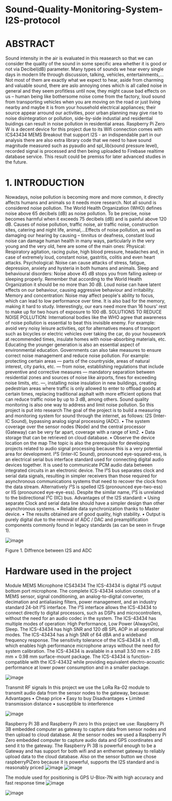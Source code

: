 # Sound-Quality-Monitoring-System-I2S-protocol
# ABSTRACT 
Sound intensity in the air is evaluated in this reasearch so that we can consider the quality of the sound in some specific area whether it is good or not via Decibel(dB) parameter. Many types of sounds we hear every single days in modern life through discussion, talking, vehicles, entertainments,... Not most of them are exactly what we expect to hear, aside from charming and valuable sound, there are aslo annoying ones which is all called noise in general and they seem profitless until now, they might cause bad effects on us – human being like bothersome noise come from the factory, loud sound from transporting vehicles when you are moving on the road or just living nearby and maybe it is from your household electrical appliances; their source appear arround our activities, poor urban planning may give rise to noise disintegration or pollution, side-by-side industial and residential buidings can result in noise pollution in residential areas. Raspberry Pi Zero W is a decent device for this project due to its Wifi connection comes with ICS43434 MEMS Breakout that support I2S - an indispendable part in our analysis there are also extra library code that we need to have sound magnitude measured such as pyaudio and spl_lib(sound pressure level), recorded signal is processed and then being uploaded to Firebase realtime database service. This result could be premiss for later advanced studies in the future.
# 1.	INTRODUCTION 
Nowadays, noise pollution is becoming more and more common, it directly affects humans and animals so it needs more research. Not all sound is considered noise pollution. The World Health Organization (WHO) defines noise above 65 decibels (dB) as noise pollution. To be precise, noise becomes harmful when it exceeds 75 decibels (dB) and is painful above 120 dB. Causes of  noise pollution, traffic noise, air traffic noise, construction sites, catering and night life, animal,…Effects of noise pollution, as well as damaging our hearing by causing – tinnitus or deafness, constant loud noise can damage human health in many ways, particularly in the very young and the very old, here are some of the  main ones:
Physical: Respiratory agitation, racing pulse, high blood pressure, headaches and, in case of extremely loud, constant noise, gastritis, colitis and even heart attacks.
Psychological: Noise can cause attacks of stress, fatigue, depression, anxiety and hysteria in both humans and animals.
Sleep and behavioural disorders: Noise above 45 dB stops you from falling asleep or sleeping properly. Remember that according to the World Health Organization it should be no more than 30 dB. Loud noise can have latent effects on our behaviour, causing aggressive behaviour and irritability.
Memory and concentration: Noise may affect people's ability to focus, which can lead to low performance over time. It is also bad for the memory, making it hard to study. Interestingly, our ears need more than 16 hours' rest to make up for two hours of exposure to 100 dB. 
SOLUTIONS TO REDUCE NOISE POLLUTION:
International bodies like the WHO agree that awareness of noise pollution is essential to beat this invisible enemy. For example: avoid very noisy leisure activities, opt for alternatives means of transport such as bicycles or electric vehicles over taking the car, do your housework at recommended times, insulate homes with noise-absorbing materials, etc. Educating the younger generation is also an essential aspect of environmental education.
Governments can also take measures to ensure correct noise management and reduce noise pollution. For example: protecting certain areas — parts of the countryside, areas of natural interest, city parks, etc. — from noise, establishing regulations that include preventive and corrective measures — mandatory separation between residential zones and sources of noise like airports, fines for exceeding noise limits, etc. —, installing noise insulation in new buildings, creating pedestrian areas where traffic is only allowed to enter to offload goods at certain times, replacing traditional asphalt with more efficient options that can reduce traffic noise by up to 3 dB, among others.
Sound quality monitoring is also one way to address and limit noise pollution. So this project is put into research
The goal of the project is to build a measuring and monitoring system for sound through the internet, as follows:
I2S (Inter-IC Sound), bypassing analog signal processing (ADC).
•	The system coverage over the sensor nodes (Node) and the central processor (Gateway) can be very far apart, coverage with a range of km2.
•	Data storage that can be retrieved on cloud database.
•	Observe the device location on the map The topic is also the prerequisite for developing projects related to audio signal processing because this is a very potential area for development.
I²S (Inter-IC Sound), pronounced eye-squared-ess, is an electrical serial bus interface standard used for connecting digital audio devices together. It is used to communicate PCM audio data between integrated circuits in an electronic device. The I²S bus separates clock and serial data signals, resulting in simpler receivers than those required for asynchronous communications systems that need to recover the clock from the data stream. Alternatively I²S is spelled I2S (pronounced eye-two-ess) or IIS (pronounced eye-eye-ess). Despite the similar name, I²S is unrelated to the bidirectional I²C (IIC) bus.
Advantages of the I2S standard: 
•	Using separate Clock and serial data line should have a simpler design than other asynchronous systems. 
•	Reliable data synchronization thanks to Master device.
•	The results obtained are of good quality, high stability. 
•	Output is purely digital due to the removal of ADC / DAC and preamplification components commonly found in legacy standards (as can be seen in firuge 1).

![image](https://github.com/KienNguyen9/Sound-Quality-Monitoring-System-I2S-protocol/assets/136218538/39a54f59-fbe8-4a0d-9860-1951661123f9)

Figure 1. Diffrence between I2S and ADC

# Hardware used in the project
Module MEMS Microphone ICS43434 
The ICS-43434 is digital I²S output bottom port microphone. The complete ICS-43434 solution consists of a MEMS sensor, signal conditioning, an analog-to-digital converter, decimation and antialiasing filters, power management, and an industry standard 24-bit I²S interface. The I²S interface allows the ICS-43434 to connect directly to digital processors, such as DSPs and microcontrollers, without the need for an audio codec in the system. The ICS-43434 has multiple modes of operation: High Performance, Low Power (AlwaysOn), Sleep. The ICS-43434 has high SNR and 120 dB SPL AOP in all operational modes. The ICS-43434 has a high SNR of 64 dBA and a wideband frequency response. The sensitivity tolerance of the ICS‐43434 is ±1 dB, which enables high performance microphone arrays without the need for system calibration. The ICS-43434 is available in a small 3.50 mm × 2.65 mm × 0.98 mm surface-mount package. The ICS-43434 is function-compatible with the ICS-43432 while providing equivalent electro-acoustic performance at lower power consumption and in a smaller package. 

![image](https://github.com/KienNguyen9/Sound-Quality-Monitoring-System-I2S-protocol/assets/136218538/baecf883-4b47-4215-bd25-8870fb1019a6)

Transmit RF signals 
In this project we use the LoRa Ra-02 module to transmit audio data from the sensor nodes to the gateway, because:
Advantages
•	Cheap price
•	Easy to buy 
Disadvantages 
•	Limited transmission distance 
•	susceptible to interference

![image](https://github.com/KienNguyen9/Sound-Quality-Monitoring-System-I2S-protocol/assets/136218538/4f11eb16-31b9-4d59-8286-2d00443ac780)

Raspberry Pi 3B and  Raspberry Pi zero
In this project we use: Raspberry Pi 3B embedded computer as gateway to capture data from sensor nodes and then upload to cloud database. At the sensor nodes we used a Raspberry Pi Zero embedded computer to capture audio data and GPS coordinates and send it to the gateway.
The Raspberry Pi 3B is powerful enough to be a Gateway and has support for both wifi and an enthernet gateway to reliably upload data to the cloud database. Also on the sensor button we chose raspberryPiZero because it is powerful, supports the I2S standard and is reasonably priced
![image](https://github.com/KienNguyen9/Sound-Quality-Monitoring-System-I2S-protocol/assets/136218538/6b3e5e00-aba0-4109-847d-8def4479b0cb)
![image](https://github.com/KienNguyen9/Sound-Quality-Monitoring-System-I2S-protocol/assets/136218538/f07f4dcf-2536-44c5-80dc-8740c5b8d4e9)

The module used for positioning is GPS U-Blox-7N with high accuracy and fast response time 
![image](https://github.com/KienNguyen9/Sound-Quality-Monitoring-System-I2S-protocol/assets/136218538/fb1eeb60-6e46-4331-8631-60e0290390f8)

 ![image](https://github.com/KienNguyen9/Sound-Quality-Monitoring-System-I2S-protocol/assets/136218538/66d9f019-f388-479b-842b-0bc44a6c30f2)











